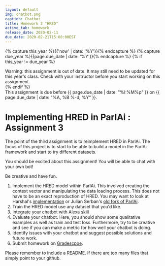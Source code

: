 ```yaml
---
layout: default
img: chatbot.png
caption: Chatbot
title: Homework 3 "HRED"
active_tab: homework
release_date: 2020-02-11
due_date: 2020-02-21T15:00:00EST
---
```


<!-- Check whether the assignment is up to date -->
{% capture this_year %}{{'now' | date: '%Y'}}{% endcapture %}
{% capture due_year %}{{page.due_date | date: '%Y'}}{% endcapture %}
{% if this_year != due_year %} 
<div class="alert alert-danger">
Warning: this assignment is out of date.  It may still need to be updated for this year's class.  Check with your instructor before you start working on this assignment.
</div>
{% endif %}
<!-- End of check whether the assignment is up to date -->

<div class="alert alert-info">
This assignment is due before {{ page.due_date | date: "%I:%M%p" }} on {{ page.due_date | date: "%A, %B %-d, %Y" }}.
</div>


Implementing HRED in ParlAi  <span class="text-muted">: Assignment 3</span> 
=============================================================

The point of the third assignment is to reimplement HRED in ParlAi. The focus of this project is to start to be able to build a model in the ParlAi framework and start to try different datasets. 

You should be excited about this assignment! You will be able to chat with your own bot!

Be creative and have fun.
 

1. Implement the HRED model within ParlAi. This involved creating the context vector and manipulating the data loading process. This does not have to be an exact reproduction of HRED. You may want to look at Harshal's [implementation](https://github.com/hsgodhia/hred) or Julian Serban's [old fork of ParlAi](https://github.com/julianser/ParlAI).
2. Train the HRED model use any dataset that you'd like.
3. Integrate your chatbot with Alexa skill
4. Evaluate your chatbot. Here, you should show some qualitative examples as well as train and test loss. Furthermore, try to be creative and see if you can make a metric for how well your chatbot is doing. 
5. Identify issues with your chatbot and suggest possible solutions and future work.
6. Submit homework on [Gradescpoe](https://www.gradescope.com/courses/85654).

Please remember to include a README. If there are too many files that simply point to your github.

